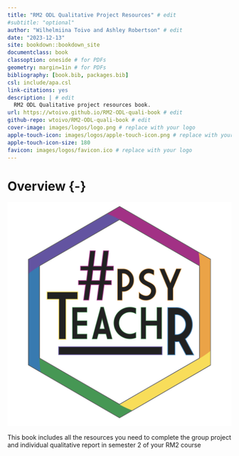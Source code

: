 ```yaml
--- 
title: "RM2 ODL Qualitative Project Resources" # edit
#subtitle: "optional" 
author: "Wilhelmiina Toivo and Ashley Robertson" # edit
date: "2023-12-13"
site: bookdown::bookdown_site
documentclass: book
classoption: oneside # for PDFs
geometry: margin=1in # for PDFs
bibliography: [book.bib, packages.bib]
csl: include/apa.csl
link-citations: yes
description: | # edit
  RM2 ODL Qualitative project resources book.
url: https://wtoivo.github.io/RM2-ODL-quali-book # edit
github-repo: wtoivo/RM2-ODL-quali-book # edit
cover-image: images/logos/logo.png # replace with your logo
apple-touch-icon: images/logos/apple-touch-icon.png # replace with your logo
apple-touch-icon-size: 180
favicon: images/logos/favicon.ico # replace with your logo
---
```




# Overview {-}

<div class="small_right"><img src="images/logos/logo.png" 
     alt="ADS Hex Logo" /></div>


This book includes all the resources you need to complete the group project and individual qualitative report in semester 2 of your RM2 course

